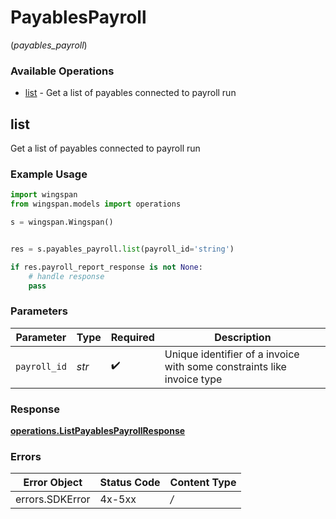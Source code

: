 # PayablesPayroll
(*payables_payroll*)

### Available Operations

* [list](#list) - Get a list of payables connected to payroll run

## list

Get a list of payables connected to payroll run

### Example Usage

```python
import wingspan
from wingspan.models import operations

s = wingspan.Wingspan()


res = s.payables_payroll.list(payroll_id='string')

if res.payroll_report_response is not None:
    # handle response
    pass
```

### Parameters

| Parameter                                                              | Type                                                                   | Required                                                               | Description                                                            |
| ---------------------------------------------------------------------- | ---------------------------------------------------------------------- | ---------------------------------------------------------------------- | ---------------------------------------------------------------------- |
| `payroll_id`                                                           | *str*                                                                  | :heavy_check_mark:                                                     | Unique identifier of a invoice with some constraints like invoice type |


### Response

**[operations.ListPayablesPayrollResponse](../../models/operations/listpayablespayrollresponse.md)**
### Errors

| Error Object    | Status Code     | Content Type    |
| --------------- | --------------- | --------------- |
| errors.SDKError | 4x-5xx          | */*             |
